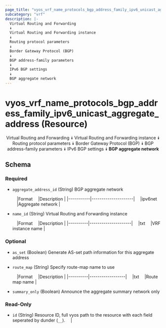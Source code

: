 ```yaml
---
page_title: "vyos_vrf_name_protocols_bgp_address_family_ipv6_unicast_aggregate_address Resource - terraform-provider-vyos"
subcategory: "vrf"
description: |-
  Virtual Routing and Forwarding
  ⯯
  Virtual Routing and Forwarding instance
  ⯯
  Routing protocol parameters
  ⯯
  Border Gateway Protocol (BGP)
  ⯯
  BGP address-family parameters
  ⯯
  IPv6 BGP settings
  ⯯
  BGP aggregate network
---
```


# vyos_vrf_name_protocols_bgp_address_family_ipv6_unicast_aggregate_address (Resource)
<center>

Virtual Routing and Forwarding
⯯
Virtual Routing and Forwarding instance
⯯
Routing protocol parameters
⯯
Border Gateway Protocol (BGP)
⯯
BGP address-family parameters
⯯
IPv6 BGP settings
⯯
**BGP aggregate network**


</center>

## Schema

### Required

- `aggregate_address_id` (String) BGP aggregate network

    &emsp;|Format   &emsp;|Description        |
    |-----------|---------------------|
    &emsp;|ipv6net  &emsp;|Aggregate network  |
- `name_id` (String) Virtual Routing and Forwarding instance

    &emsp;|Format  &emsp;|Description        |
    |----------|---------------------|
    &emsp;|txt     &emsp;|VRF instance name  |

### Optional

- `as_set` (Boolean) Generate AS-set path information for this aggregate address
- `route_map` (String) Specify route-map name to use

    &emsp;|Format  &emsp;|Description     |
    |----------|------------------|
    &emsp;|txt     &emsp;|Route map name  |
- `summary_only` (Boolean) Announce the aggregate summary network only

### Read-Only

- `id` (String) Resource ID, full vyos path to the resource with each field seperated by dunder (`__`).  &emsp;|
